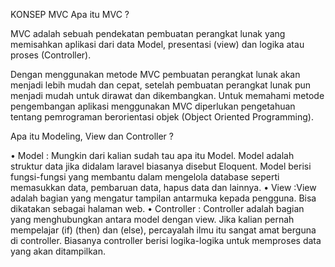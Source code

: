 KONSEP MVC
Apa itu MVC ?
 
MVC adalah sebuah pendekatan pembuatan perangkat lunak yang memisahkan aplikasi dari data Model, presentasi (view) dan logika atau proses (Controller).
 
 
Dengan menggunakan metode MVC pembuatan perangkat lunak akan menjadi lebih mudah dan cepat, setelah pembuatan perangkat lunak pun menjadi mudah untuk dirawat dan dikembangkan. Untuk memahami metode pengembangan aplikasi menggunakan MVC diperlukan pengetahuan tentang pemrograman berorientasi objek (Object Oriented Programming).
 
 
Apa itu Modeling, View dan Controller ?
 
•	Model : Mungkin dari kalian sudah tau apa itu Model. Model adalah struktur data jika didalam laravel biasanya disebut Eloquent. Model berisi fungsi-fungsi yang membantu dalam mengelola database seperti memasukkan data, pembaruan data, hapus data dan lainnya.
•	View :View adalah bagian yang mengatur tampilan antarmuka kepada pengguna. Bisa dikatakan sebagai halaman web.
•	Controller : Controller adalah bagian yang menghubungkan antara model dengan view. Jika kalian pernah mempelajar (if) (then) dan (else), percayalah ilmu itu sangat amat berguna di controller. Biasanya controller berisi logika-logika untuk memproses data yang akan ditampilkan.
 
